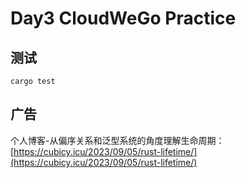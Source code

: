 # Day3 CloudWeGo Practice 

## 测试

`cargo test`

## 广告

个人博客-从偏序关系和泛型系统的角度理解生命周期：[https://cubicy.icu/2023/09/05/rust-lifetime/](https://cubicy.icu/2023/09/05/rust-lifetime/)